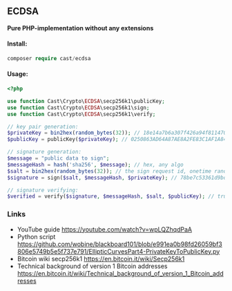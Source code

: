 ECDSA
---
**Pure PHP-implementation without any extensions**

#### Install:
```php
composer require cast/ecdsa
```

#### Usage:
```php
<?php

use function Cast\Crypto\ECDSA\secp256k1\publicKey;
use function Cast\Crypto\ECDSA\secp256k1\sign;
use function Cast\Crypto\ECDSA\secp256k1\verify;

// key pair generation:
$privateKey = bin2hex(random_bytes(32)); // 18e14a7b6a307f426a94f8114701e7c8e774e7f9a47e2c2035db29a206321725
$publicKey = publicKey($privateKey); // 0250863AD64A87AE8A2FE83C1AF1A8403CB53F53E486D8511DAD8A04887E5B2352

// signature generation:
$message = "public data to sign";
$messageHash = hash('sha256', $message); // hex, any algo
$salt = bin2hex(random_bytes(32)); // the sign request id, onetime random number
$signature = sign($salt, $messageHash, $privateKey); // 78be7c53361d9bd7d32acc917d79aee05f633d3ae33a14040d179a6f4816aa3a

// signature verifying:
$verified = verify($signature, $messageHash, $salt, $publicKey); // true

```

### Links
* YouTube guide https://youtube.com/watch?v=wpLQZhqdPaA
* Python script https://github.com/wobine/blackboard101/blob/e991ea0b98fd26059bf3806e5749b5e5f737e791/EllipticCurvesPart4-PrivateKeyToPublicKey.py
* Bitcoin wiki secp256k1 https://en.bitcoin.it/wiki/Secp256k1
* Technical background of version 1 Bitcoin addresses https://en.bitcoin.it/wiki/Technical_background_of_version_1_Bitcoin_addresses

